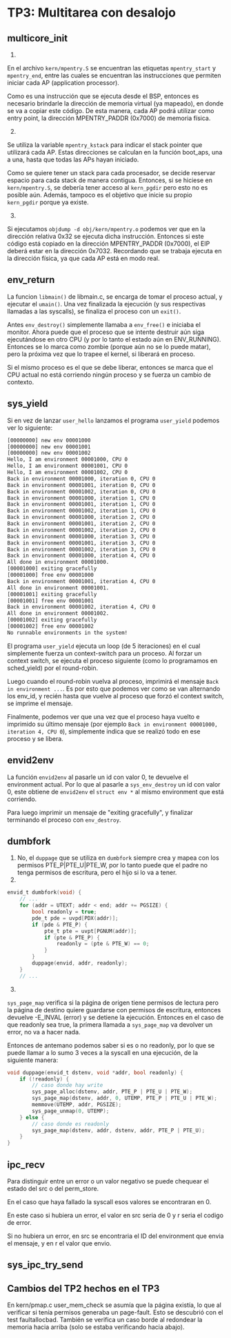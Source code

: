 TP3: Multitarea con desalojo
===========================

multicore_init
--------------
1. 
En el archivo ```kern/mpentry.S``` se encuentran las etiquetas ```mpentry_start``` y ```mpentry_end```, entre las cuales se encuentran las instrucciones
que permiten iniciar cada AP (application processor).

Como es una instrucción que se ejecuta desde el BSP, entonces es necesario brindarle la dirección de memoria virtual (ya mapeado),
en donde se va a copiar este código. De esta manera, cada AP podrá utilizar como entry point, la dirección MPENTRY_PADDR (0x7000) de memoria física.

2.
Se utiliza la variable ```mpentry_kstack``` para indicar el stack pointer que utilizará cada AP.
Estas direcciones se calculan en la función boot_aps, una a una, hasta que todas las APs hayan iniciado.

Como se quiere tener un stack para cada procesador, se decide reservar espacio para cada stack de manera contigua.
Entonces, si se hiciese en ```kern/mpentry.S```, se debería tener acceso al ```kern_pgdir``` pero esto no es posible aún.
Además, tampoco es el objetivo que inicie su propio ```kern_pgdir``` porque ya existe.

3. 
Si ejecutamos ```objdump -d obj/kern/mpentry.o``` podemos ver que en la dirección relativa 0x32 se ejecuta dicha instrucción.
Entonces si este código está copiado en la dirección MPENTRY_PADDR (0x7000), el EIP deberá estar en la dirección 0x7032.
Recordando que se trabaja ejecuta en la dirección física, ya que cada AP está en modo real.

env_return
--------------

La funcion ```libmain()``` de libmain.c, se encarga de tomar el proceso actual, y ejecutar el ```umain()```.
Una vez finalizada la ejecución (y sus respectivas llamadas a las syscalls), se finaliza el proceso con un ```exit()```.

Antes ```env_destroy()``` simplemente llamaba a ```env_free()``` e iniciaba el monitor. Ahora puede que el proceso que se intente destruir aún siga ejecutándose en otro CPU (y por lo tanto el estado aún en ENV_RUNNING). Entonces se lo marca como zombie (porque aún no se lo puede matar), pero la próxima vez que lo trapee el kernel, si liberará en proceso.

Si el mismo proceso es el que se debe liberar, entonces se marca que el CPU actual no está corriendo ningún proceso y se fuerza un cambio de contexto.

sys_yield
--------------

Si en vez de lanzar ```user_hello``` lanzamos el programa ```user_yield``` podemos ver lo siguiente:
```bash
[00000000] new env 00001000
[00000000] new env 00001001
[00000000] new env 00001002
Hello, I am environment 00001000, CPU 0
Hello, I am environment 00001001, CPU 0
Hello, I am environment 00001002, CPU 0
Back in environment 00001000, iteration 0, CPU 0
Back in environment 00001001, iteration 0, CPU 0
Back in environment 00001002, iteration 0, CPU 0
Back in environment 00001000, iteration 1, CPU 0
Back in environment 00001001, iteration 1, CPU 0
Back in environment 00001002, iteration 1, CPU 0
Back in environment 00001000, iteration 2, CPU 0
Back in environment 00001001, iteration 2, CPU 0
Back in environment 00001002, iteration 2, CPU 0
Back in environment 00001000, iteration 3, CPU 0
Back in environment 00001001, iteration 3, CPU 0
Back in environment 00001002, iteration 3, CPU 0
Back in environment 00001000, iteration 4, CPU 0
All done in environment 00001000.
[00001000] exiting gracefully
[00001000] free env 00001000
Back in environment 00001001, iteration 4, CPU 0
All done in environment 00001001.
[00001001] exiting gracefully
[00001001] free env 00001001
Back in environment 00001002, iteration 4, CPU 0
All done in environment 00001002.
[00001002] exiting gracefully
[00001002] free env 00001002
No runnable environments in the system!
```

El programa ```user_yield``` ejecuta un loop (de 5 iteraciones) en el cual simplemente fuerza un context-switch para un proceso.
Al forzar un context switch, se ejecuta el proceso siguiente (como lo programamos en sched_yield) por el round-robin.

Luego cuando el round-robin vuelva al proceso, imprimirá el mensaje ```Back in environment ...```.
Es por esto que podemos ver como se van alternando los env_id, y recién hasta que vuelve al proceso que forzó el context switch, se imprime el mensaje.

Finalmente, podemos ver que una vez que el proceso haya vuelto e imprimido su último mensaje (por ejemplo ```Back in environment 00001000, iteration 4, CPU 0```), simplemente indica que se realizó todo en ese proceso y se libera.

envid2env
--------------

La función ```envid2env``` al pasarle un id con valor 0, te devuelve el environment actual.
Por lo que al pasarle a ```sys_env_destroy``` un id con valor 0, este obtiene de  ```envid2env``` el ```struct env *``` al mismo environment que está corriendo. 

Para luego imprimir un mensaje de "exiting gracefully", y finalizar terminando el proceso con ```env_destroy```. 

dumbfork
--------------

1. No, el ```duppage``` que se utiliza en ```dumbfork``` siempre crea y mapea con los permisos PTE_P|PTE_U|PTE_W, por lo tanto
puede que el padre no tenga permisos de escritura, pero el hijo si lo va a tener.
2. 
```c
envid_t dumbfork(void) {
    // ...
    for (addr = UTEXT; addr < end; addr += PGSIZE) {
        bool readonly = true;
        pde_t pde = uvpd[PDX(addr)];
		if (pde & PTE_P) {
			pte_t pte = uvpt[PGNUM(addr)];
			if (pte & PTE_P) {
                readonly = (pte & PTE_W) == 0;
            }
        }
        duppage(envid, addr, readonly);
    }
    // ...
```
3.
```sys_page_map``` verifica si la página de origen tiene permisos de lectura pero la página de destino quiere guardarse con permisos de escritura, entonces devuelve -E_INVAL (error) y se detiene la ejecución.
Entonces en el caso de que readonly sea true, la primera llamada a ```sys_page_map``` va devolver un error, no va a hacer nada.

Entonces de antemano podemos saber si es o no readonly, por lo que se puede llamar a lo sumo 3 veces a la syscall
en una ejecución, de la siguiente manera:

```c
void duppage(envid_t dstenv, void *addr, bool readonly) {
    if (!readonly) {
        // caso donde hay write
        sys_page_alloc(dstenv, addr, PTE_P | PTE_U | PTE_W);
        sys_page_map(dstenv, addr, 0, UTEMP, PTE_P | PTE_U | PTE_W);
        memmove(UTEMP, addr, PGSIZE);
        sys_page_unmap(0, UTEMP);
    } else {
        // caso donde es readonly
        sys_page_map(dstenv, addr, dstenv, addr, PTE_P | PTE_U);
    }
}
```

ipc_recv
--------------
Para distinguir entre un error o un valor negativo se puede chequear el estado del src o del perm_store.

En el caso que haya fallado la syscall esos valores se encontraran en 0.

En este caso si hubiera un error, el valor en src seria de 0 y r seria el codigo de error.

Si no hubiera un error, en src se encontraria el ID del environment que envia el mensaje, y en r el valor que envio.

sys_ipc_try_send
--------------

Cambios del TP2 hechos en el TP3
--------------
En kern/pmap.c user_mem_check se asumía que la página existía, lo que al verificar si tenía permisos generaba un page-fault. Esto se descubrió con el test
faultallocbad.
También se verifica un caso borde al redondear la memoria hacia arriba (solo se estaba verificando hacia abajo).